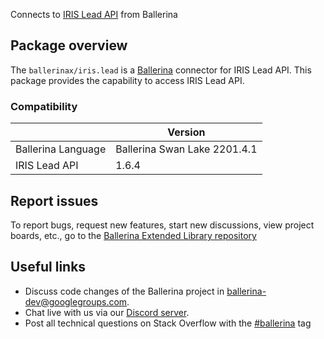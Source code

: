 Connects to [IRIS Lead API](https://www.iriscrm.com/api) from Ballerina

## Package overview
The `ballerinax/iris.lead` is a [Ballerina](https://ballerina.io/) connector for IRIS Lead API.
This package provides the capability to access IRIS Lead API.

### Compatibility
|                               | Version                         |
|-------------------------------|---------------------------------|
| Ballerina Language            | Ballerina Swan Lake 2201.4.1      | 
| IRIS Lead API                 | 1.6.4                           |

## Report issues
To report bugs, request new features, start new discussions, view project boards, etc., go to the [Ballerina Extended Library repository](https://github.com/ballerina-platform/ballerina-extended-library)

## Useful links
- Discuss code changes of the Ballerina project in [ballerina-dev@googlegroups.com](mailto:ballerina-dev@googlegroups.com).
- Chat live with us via our [Discord server](https://discord.gg/ballerinalang).
- Post all technical questions on Stack Overflow with the [#ballerina](https://stackoverflow.com/questions/tagged/ballerina) tag
